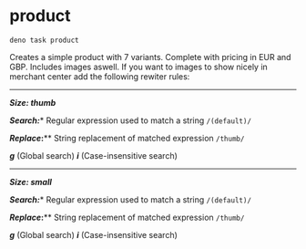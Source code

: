 # product

`deno task product`

Creates a simple product with 7 variants. Complete with pricing in EUR and GBP.
Includes images aswell. If you want to images to show nicely in merchant center
add the following rewiter rules:

---

_**Size: thumb**_

_**Search:**_* Regular expression used to match a string `/(default)/`

**_Replace_:**** String replacement of matched expression `/thumb/`

_**g**_ (Global search) _**i**_ (Case-insensitive search)

---

_**Size: small**_

_**Search:**_* Regular expression used to match a string `/(default)/`

**_Replace_:**** String replacement of matched expression `/thumb/`

_**g**_ (Global search) _**i**_ (Case-insensitive search)
